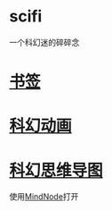 # scifi
一个科幻迷的碎碎念


# [书签](https://github.com/guhhhhaa/scifi/blob/master/%E4%B9%A6%E7%AD%BE.md)
# [科幻动画](https://github.com/guhhhhaa/scifi/blob/master/%E7%A7%91%E5%B9%BB%E5%8A%A8%E7%94%BB.md)
# [科幻思维导图](https://github.com/guhhhhaa/scifi/blob/master/%E7%A7%91%E5%B9%BB%E6%80%9D%E7%BB%B4%E5%AF%BC%E5%9B%BE.mindnode.zip)
使用[MindNode](https://mindnode.com/)打开
